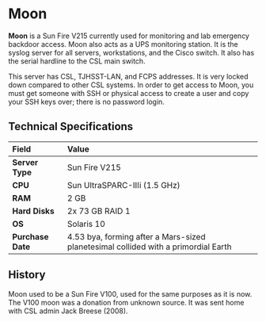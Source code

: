 # Moon

**Moon** is a Sun Fire V215 currently used for monitoring and lab emergency backdoor access. Moon also acts as a UPS monitoring station. It is the syslog server for all servers, workstations, and the Cisco switch. It also has the serial hardline to the CSL main switch.

This server has CSL, TJHSST-LAN, and FCPS addresses. It is very locked down compared to other CSL systems. In order to get access to Moon, you must get someone with SSH or physical access to create a user and copy your SSH keys over; there is no password login.

## Technical Specifications

| Field | Value |
| :---- | :---- |
| **Server Type** | Sun Fire V215 |
| **CPU** | Sun UltraSPARC-IIIi (1.5 GHz) |
| **RAM** | 2 GB |
| **Hard Disks** | 2x 73 GB RAID 1 |
| **OS** | Solaris 10 |
| **Purchase Date** | 4.53 bya, forming after a Mars-sized planetesimal collided with a primordial Earth |

## History

Moon used to be a Sun Fire V100, used for the same purposes as it is now. The V100 moon was a donation from unknown source. It was sent home with CSL admin Jack Breese (2008).
